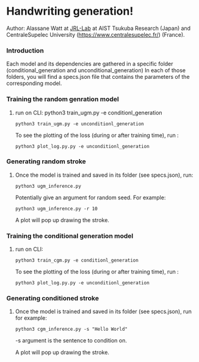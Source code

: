 # Handwriting generation!

Author: Alassane Watt at [JRL-Lab](http://jrl-umi3218.github.io/) at AIST Tsukuba Research (Japan) and CentraleSupelec University (https://www.centralesupelec.fr/) (France).

### Introduction

Each model and its dependencies are gathered in a specific folder (conditional_generation and unconditional_generation)
In each of those folders, you will find a specs.json file that contains the parameters of the corresponding model.

### Training the random genration model

1. run on CLI: python3 train_ugm.py -e conditionl_generation

    ```Shell
	python3 train_ugm.py -e unconditionl_generation
	```

	To see the plotting of the loss (during or after training time), run :

	 ```Shell
	python3 plot_log.py.py -e unconditionl_generation
	```

### Generating random stroke

1.  Once the model is trained and saved in its folder (see specs.json), run:

	```Shell
	python3 ugm_inference.py
	```
    Potentially give an argument for random seed. For example:

    ```Shell
	python3 ugm_inference.py -r 10
	```
    A plot will pop up drawing the stroke.

### Training the conditional generation model

1. run on CLI:

    ```Shell
	python3 train_cgm.py -e conditionl_generation
	```

	To see the plotting of the loss (during or after training time), run :

	 ```Shell
	python3 plot_log.py.py -e unconditionl_generation
	```

### Generating conditioned stroke

1.  Once the model is trained and saved in its folder (see specs.json), run for example:

	```Shell
	python3 cgm_inference.py -s "Hello World"
	```
    -s argument is the sentence to condition on.

    A plot will pop up drawing the stroke.
